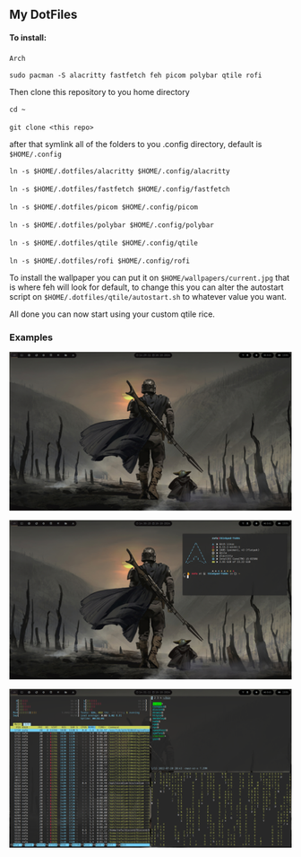 ## My DotFiles

#### To install:

`Arch`

```
sudo pacman -S alacritty fastfetch feh picom polybar qtile rofi
```

Then clone this repository to you home directory

```
cd ~

git clone <this repo>
```

after that symlink all of the folders to you .config directory, default is `$HOME/.config`

```
ln -s $HOME/.dotfiles/alacritty $HOME/.config/alacritty

ln -s $HOME/.dotfiles/fastfetch $HOME/.config/fastfetch

ln -s $HOME/.dotfiles/picom $HOME/.config/picom

ln -s $HOME/.dotfiles/polybar $HOME/.config/polybar

ln -s $HOME/.dotfiles/qtile $HOME/.config/qtile

ln -s $HOME/.dotfiles/rofi $HOME/.config/rofi
```

To install the wallpaper you can put it on `$HOME/wallpapers/current.jpg` that is where feh will look for default, to change this you can alter the autostart script on `$HOME/.dotfiles/qtile/autostart.sh` to whatever value you want.

All done you can now start using your custom qtile rice.

### Examples

![example1](img/example1.png)

![example1](img/example2.png)

![example1](img/example3.png)
